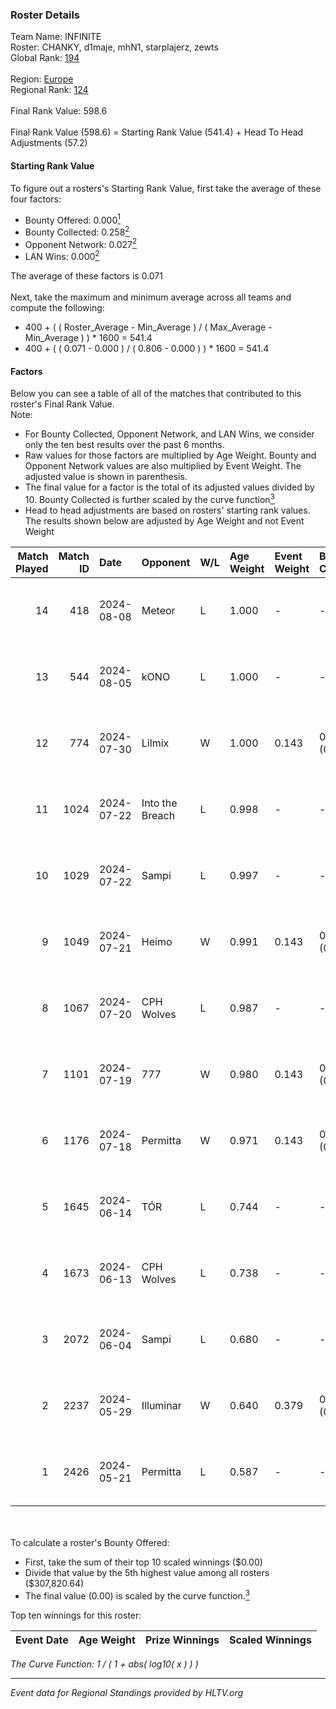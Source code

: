 ### Roster Details<br />
Team Name: INFINITE<br />
Roster: CHANKY, d1maje, mhN1, starplajerz, zewts<br />
Global Rank: [194](../../standings_global_2024_08_21.md)<br />
<br />
Region: [Europe]( ../../standings_europe_2024_08_21.md)<br />
Regional Rank: [124]( ../../standings_europe_2024_08_21.md)<br />
<br />
Final Rank Value:  598.6<br />
<br />
Final Rank Value (598.6) = Starting Rank Value (541.4) + Head To Head Adjustments (57.2)<br />

#### Starting Rank Value<br />
To figure out a rosters's Starting Rank Value, first take the average of these four factors:<br />
- Bounty Offered: 0.000[<sup>1</sup>](#table2)
- Bounty Collected: 0.258[<sup>2</sup>](#table1)
- Opponent Network: 0.027[<sup>2</sup>](#table1)
- LAN Wins: 0.000[<sup>2</sup>](#table1)

The average of these factors is 0.071<br />
<br />
Next, take the maximum and minimum average across all teams and compute the following:<br />
- 400 + ( ( Roster_Average - Min_Average ) / ( Max_Average - Min_Average ) ) * 1600 = 541.4
- 400 + ( ( 0.071 - 0.000 ) / ( 0.806 - 0.000 ) ) * 1600 = 541.4


#### Factors<br />
Below you can see a table of all of the matches that contributed to this roster's Final Rank Value.<br />
Note:<br />

- For Bounty Collected, Opponent Network, and LAN Wins, we consider only the ten best results over the past 6 months.
- Raw values for those factors are multiplied by Age Weight. Bounty and Opponent Network values are also multiplied by Event Weight. The adjusted value is shown in parenthesis.
- The final value for a factor is the total of its adjusted values divided by 10. Bounty Collected is further scaled by the curve function[<sup>3</sup>](#curveFunction)
- Head to head adjustments are based on rosters' starting rank values. The results shown below are adjusted by Age Weight and not Event Weight
<span id="table1"></span><br />


| Match Played | Match ID | Date       | Opponent        | W/L | Age Weight | Event Weight | Bounty Collected | Opponent Network | LAN Wins  | H2H Adj. | Roster                                   |
| -: | -: | :- | :- | :- | :- | :- | :- | :- | :- | -: | :- |
|           14 |      418 | 2024-08-08 | Meteor          | L   | 1.000      | -            | -                | -                | -         |    -9.40 | CHANKY, d1maje, mhN1, starplajerz, zewts |
|           13 |      544 | 2024-08-05 | kONO            | L   | 1.000      | -            | -                | -                | -         |    -6.64 | CHANKY, d1maje, mhN1, starplajerz, zewts |
|           12 |      774 | 2024-07-30 | Lilmix          | W   | 1.000      | 0.143        | 0.021 (0.003)    | 0.081 (0.012)    | 0 (0.000) |    24.30 | CHANKY, d1maje, mhN1, starplajerz, zewts |
|           11 |     1024 | 2024-07-22 | Into the Breach | L   | 0.998      | -            | -                | -                | -         |    -6.44 | CHANKY, d1maje, mhN1, starplajerz, zewts |
|           10 |     1029 | 2024-07-22 | Sampi           | L   | 0.997      | -            | -                | -                | -         |    -5.40 | CHANKY, d1maje, mhN1, starplajerz, zewts |
|            9 |     1049 | 2024-07-21 | Heimo           | W   | 0.991      | 0.143        | 0.005 (0.001)    | 0.086 (0.012)    | 0 (0.000) |    17.62 | CHANKY, d1maje, mhN1, starplajerz, zewts |
|            8 |     1067 | 2024-07-20 | CPH Wolves      | L   | 0.987      | -            | -                | -                | -         |    -6.47 | CHANKY, d1maje, mhN1, starplajerz, zewts |
|            7 |     1101 | 2024-07-19 | 777             | W   | 0.980      | 0.143        | 0.013 (0.002)    | 0.137 (0.019)    | 0 (0.000) |    19.62 | CHANKY, d1maje, mhN1, starplajerz, zewts |
|            6 |     1176 | 2024-07-18 | Permitta        | W   | 0.971      | 0.143        | 0.036 (0.005)    | 0.953 (0.132)    | 0 (0.000) |    27.03 | CHANKY, d1maje, mhN1, starplajerz, zewts |
|            5 |     1645 | 2024-06-14 | TÓR             | L   | 0.744      | -            | -                | -                | -         |    -3.53 | CHANKY, d1maje, mhN1, starplajerz, zewts |
|            4 |     1673 | 2024-06-13 | CPH Wolves      | L   | 0.738      | -            | -                | -                | -         |    -5.13 | CHANKY, d1maje, mhN1, starplajerz, zewts |
|            3 |     2072 | 2024-06-04 | Sampi           | L   | 0.680      | -            | -                | -                | -         |    -2.76 | d1maje, mhN1, starplajerz, waZz, zewts   |
|            2 |     2237 | 2024-05-29 | Illuminar       | W   | 0.640      | 0.379        | 0.011 (0.003)    | 0.405 (0.098)    | 0 (0.000) |    16.75 | d1maje, mhN1, starplajerz, waZz, zewts   |
|            1 |     2426 | 2024-05-21 | Permitta        | L   | 0.587      | -            | -                | -                | -         |    -2.33 | d1maje, mhN1, starplajerz, waZz, zewts   |

<br />
<span id="table2"></span><br />
To calculate a roster's Bounty Offered:<br />

- First, take the sum of their top 10 scaled winnings ($0.00)
- Divide that value by the 5th highest value among all rosters ($307,820.64)
- The final value (0.00) is scaled by the curve function.[<sup>3</sup>](#curveFunction)

Top ten winnings for this roster:<br />

| Event Date | Age Weight | Prize Winnings | Scaled Winnings |
| :- | -: | :- | :- |


<span id="curveFunction"></span>_The Curve Function: 1 / ( 1 + abs( log10( x ) ) )_<br />

---
_Event data for Regional Standings provided by HLTV.org_<br />
